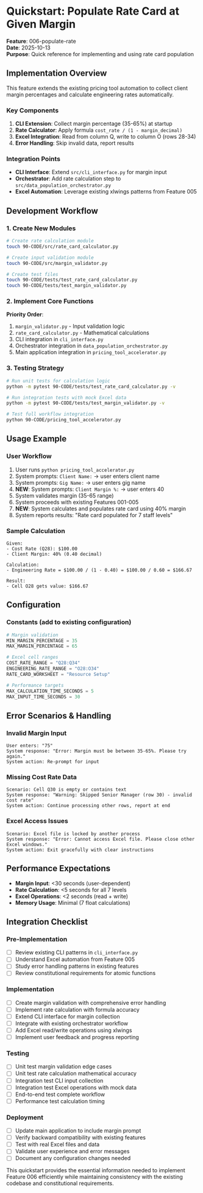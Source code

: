 # Quickstart: Populate Rate Card at Given Margin

**Feature**: 006-populate-rate  
**Date**: 2025-10-13  
**Purpose**: Quick reference for implementing and using rate card population

## Implementation Overview

This feature extends the existing pricing tool automation to collect client margin percentages and calculate engineering rates automatically.

### Key Components

1. **CLI Extension**: Collect margin percentage (35-65%) at startup
2. **Rate Calculator**: Apply formula `cost_rate / (1 - margin_decimal)` 
3. **Excel Integration**: Read from column Q, write to column O (rows 28-34)
4. **Error Handling**: Skip invalid data, report results

### Integration Points

- **CLI Interface**: Extend `src/cli_interface.py` for margin input
- **Orchestrator**: Add rate calculation step to `src/data_population_orchestrator.py`
- **Excel Automation**: Leverage existing xlwings patterns from Feature 005

## Development Workflow

### 1. Create New Modules
```bash
# Create rate calculation module
touch 90-CODE/src/rate_card_calculator.py

# Create input validation module  
touch 90-CODE/src/margin_validator.py

# Create test files
touch 90-CODE/tests/test_rate_card_calculator.py
touch 90-CODE/tests/test_margin_validator.py
```

### 2. Implement Core Functions

**Priority Order**:
1. `margin_validator.py` - Input validation logic
2. `rate_card_calculator.py` - Mathematical calculations  
3. CLI integration in `cli_interface.py`
4. Orchestrator integration in `data_population_orchestrator.py`
5. Main application integration in `pricing_tool_accelerator.py`

### 3. Testing Strategy

```bash
# Run unit tests for calculation logic
python -m pytest 90-CODE/tests/test_rate_card_calculator.py -v

# Run integration tests with mock Excel data
python -m pytest 90-CODE/tests/test_margin_validator.py -v

# Test full workflow integration
python 90-CODE/pricing_tool_accelerator.py
```

## Usage Example

### User Workflow
1. User runs `python pricing_tool_accelerator.py`
2. System prompts: `Client Name:` → user enters client name
3. System prompts: `Gig Name:` → user enters gig name  
4. **NEW**: System prompts: `Client Margin %:` → user enters 40
5. System validates margin (35-65 range)
6. System proceeds with existing Features 001-005
7. **NEW**: System calculates and populates rate card using 40% margin
8. System reports results: "Rate card populated for 7 staff levels"

### Sample Calculation
```
Given:
- Cost Rate (Q28): $100.00
- Client Margin: 40% (0.40 decimal)

Calculation:
- Engineering Rate = $100.00 / (1 - 0.40) = $100.00 / 0.60 = $166.67

Result:
- Cell O28 gets value: $166.67
```

## Configuration

### Constants (add to existing configuration)
```python
# Margin validation
MIN_MARGIN_PERCENTAGE = 35
MAX_MARGIN_PERCENTAGE = 65

# Excel cell ranges  
COST_RATE_RANGE = "Q28:Q34"
ENGINEERING_RATE_RANGE = "O28:O34"
RATE_CARD_WORKSHEET = "Resource Setup"

# Performance targets
MAX_CALCULATION_TIME_SECONDS = 5
MAX_INPUT_TIME_SECONDS = 30
```

## Error Scenarios & Handling

### Invalid Margin Input
```
User enters: "75"
System response: "Error: Margin must be between 35-65%. Please try again."
System action: Re-prompt for input
```

### Missing Cost Rate Data
```
Scenario: Cell Q30 is empty or contains text
System response: "Warning: Skipped Senior Manager (row 30) - invalid cost rate"  
System action: Continue processing other rows, report at end
```

### Excel Access Issues
```
Scenario: Excel file is locked by another process
System response: "Error: Cannot access Excel file. Please close other Excel windows."
System action: Exit gracefully with clear instructions
```

## Performance Expectations

- **Margin Input**: <30 seconds (user-dependent)
- **Rate Calculation**: <5 seconds for all 7 levels
- **Excel Operations**: <2 seconds (read + write)
- **Memory Usage**: Minimal (7 float calculations)

## Integration Checklist

### Pre-Implementation
- [ ] Review existing CLI patterns in `cli_interface.py`
- [ ] Understand Excel automation from Feature 005
- [ ] Study error handling patterns in existing features
- [ ] Review constitutional requirements for atomic functions

### Implementation
- [ ] Create margin validation with comprehensive error handling
- [ ] Implement rate calculation with formula accuracy
- [ ] Extend CLI interface for margin collection
- [ ] Integrate with existing orchestrator workflow
- [ ] Add Excel read/write operations using xlwings
- [ ] Implement user feedback and progress reporting

### Testing  
- [ ] Unit test margin validation edge cases
- [ ] Unit test rate calculation mathematical accuracy
- [ ] Integration test CLI input collection
- [ ] Integration test Excel operations with mock data
- [ ] End-to-end test complete workflow
- [ ] Performance test calculation timing

### Deployment
- [ ] Update main application to include margin prompt
- [ ] Verify backward compatibility with existing features
- [ ] Test with real Excel files and data
- [ ] Validate user experience and error messages
- [ ] Document any configuration changes needed

This quickstart provides the essential information needed to implement Feature 006 efficiently while maintaining consistency with the existing codebase and constitutional requirements.